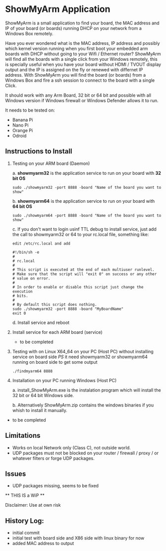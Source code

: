 ShowMyArm Application
=====================

ShowMyArm is a small application to find your board, the MAC address and IP of your board (or boards) running DHCP on your network from a Windows Box remotely.

Have you ever wondered what is the MAC address, IP address and possibly which kernel version running when you first boot your embedded arm boards with DHCP without going to your Wifi / Ethernet router?
ShowMyArm will find all the boards with a single click from your Windows remotely, this is specially useful when you have your board without HDMI / TVOUT display output and the IP is assigned on the fly or renewed with differnet IP address.
With ShowMyArm you will find the board (or boards) from a Windows Box and fire a ssh session to connect to the board with a single Click.

It should work with any Arm Board, 32 bit or 64 bit and possible with all Windows version if Windows firewall or Windows Defender allows it to run.

It needs to be tested on:
- Banana Pi
- Nano Pi
- Orange Pi
- Odroid

Instructions to Install
-----------------------

1.  Testing on your ARM board (Daemon)

    a. **showmyarm32** is the application service to run on your board with **32 bit OS**


		sudo ./showmyarm32 -port 8888 -board "Name of the board you want to show"
 

    b. **showmyarm64** is the application service to run on your board with **64 bit OS**


		sudo ./showmyarm64 -port 8888 -board "Name of the board you want to show"

    c. If you don't want to login usinf TTL debug to install service, just add the call 
       to showmyarm32 or 64 to your rc.local file, something like:

		edit /etc/rc.local and add

		#!/bin/sh -e
		#
		# rc.local
		#
		# This script is executed at the end of each multiuser runlevel.
		# Make sure that the script will "exit 0" on success or any other
		# value on error.
		#
		# In order to enable or disable this script just change the execution
		# bits.
		#
		# By default this script does nothing.
		sudo ./showmyarm32 -port 8888 -board "MyBoardName"
		exit 0



    d. Install service and reboot

2.  Install service for each ARM board (service)

    - to be completed


3.  Testing with on Linux X64_64 on your PC (Host PC) without installing service on board side
    *PS* it need showmyarm32 or showmyarm64 running on board side to get some output


		./findmyarm64 8888


4.  Installation on your PC running Windows (Host PC)


    a. install_ShowMyArm.exe is the instalation program which will install the 32 bit or 64 bit Windows side.



    b. Alternatively ShowMyArm.zip contains the windows binaries if you whish to install it manually.


       
- to be completed



Limitations
-----------
- Works on local Network only (Class C), not outside world.
- UDP packages must not be blocked on your router / firewall / proxy / or whatever filters or forge UDP packages.


Issues
------
- UDP packages missing, seems to be fixed


** THIS IS a WiP **

Disclaimer: Use at own risk


History Log:
------------
- initial commit
- initial test with board side and X86 side with linux binary for now
- added MAC address to output